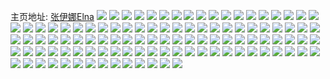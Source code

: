 主页地址: [张伊娜Elna](https://weibo.com/u/1988842713) 
![](https://wx4.sinaimg.cn/mw2000/768b54d9ly1h9gh16fy8pj23gg56o7wn.jpg) 
![](https://wx4.sinaimg.cn/mw2000/768b54d9ly1h9gh12zlg9j23gg56oe87.jpg) 
![](https://wx4.sinaimg.cn/mw2000/768b54d9ly1h9gh17idayj223735snpe.jpg) 
![](https://wx4.sinaimg.cn/mw2000/768b54d9ly1h9gh1ae89tj25073c4qvb.jpg) 
![](https://wx4.sinaimg.cn/mw2000/768b54d9ly1h9gh1eh1fej23gg56oqva.jpg) 
![](https://wx4.sinaimg.cn/mw2000/768b54d9ly1h9gh1hgfenj23gg56okjq.jpg) 
![](https://wx4.sinaimg.cn/mw2000/768b54d9ly1h8qjltrfebj21mc23hh8c.jpg) 
![](https://wx4.sinaimg.cn/mw2000/768b54d9ly1h8qjlvfrmnj232w2zfu0y.jpg) 
![](https://wx4.sinaimg.cn/mw2000/768b54d9ly1h8qjlt69knj21mc2371kx.jpg) 
![](https://wx4.sinaimg.cn/mw2000/768b54d9ly1h8qjkc2zowj2340285b2a.jpg) 
![](https://wx4.sinaimg.cn/mw2000/768b54d9ly1h8qjkcx1r1j225s1jqqp3.jpg) 
![](https://wx4.sinaimg.cn/mw2000/768b54d9ly1h8qjkh0q9mj234030ckjn.jpg) 
![](https://wx4.sinaimg.cn/mw2000/768b54d9ly1h8qjkjbpv5j227z24onpd.jpg) 
![](https://wx4.sinaimg.cn/mw2000/768b54d9ly1h8qjge77qkj20zk15c103.jpg) 
![](https://wx4.sinaimg.cn/mw2000/768b54d9ly1h8qjgevug4j20z615b1hg.jpg) 
![](https://wx4.sinaimg.cn/mw2000/768b54d9ly1h8qjgi56vyj2340281u0z.jpg) 
![](https://wx4.sinaimg.cn/mw2000/768b54d9ly1h8qjgktik6j234029jqv8.jpg) 
![](https://wx4.sinaimg.cn/mw2000/768b54d9ly1h8qjglth7zj21o025h4qp.jpg) 
![](https://wx4.sinaimg.cn/mw2000/768b54d9ly1h8qjgo345tj234027yu10.jpg) 
![](https://wx4.sinaimg.cn/mw2000/768b54d9ly1h8qjgq0c40j235s31de82.jpg) 
![](https://wx4.sinaimg.cn/mw2000/768b54d9ly1h8qjgrrb1cj233z27jb2d.jpg) 
![](https://wx4.sinaimg.cn/mw2000/768b54d9ly1h8qjgdraxgj22c030rqv5.jpg) 
![](https://wx4.sinaimg.cn/mw2000/002aAYQhly1gvnyx8ovzrj60u0140k3q02.jpg) 
![](https://wx4.sinaimg.cn/mw2000/002aAYQhly1gvnyxa3ap5j63402cxnpg02.jpg) 
![](https://wx4.sinaimg.cn/mw2000/002aAYQhly1gvnyx7udv9j614014018s02.jpg) 
![](https://wx4.sinaimg.cn/mw2000/002aAYQhly1gvnyxano12j61az0vbn8d02.jpg) 
![](https://wx4.sinaimg.cn/mw2000/002aAYQhly1gvnyxbncz6j62c021jhdu02.jpg) 
![](https://wx4.sinaimg.cn/mw2000/002aAYQhly1gvnyxcwfylj62c0340x6q02.jpg) 
![](https://wx4.sinaimg.cn/mw2000/002aAYQhly1gvnyxetv98j63402c04qr02.jpg) 
![](https://wx4.sinaimg.cn/mw2000/002aAYQhly1gvnyxf66dmj60u014oti802.jpg) 
![](https://wx4.sinaimg.cn/mw2000/002aAYQhly1gvnyxg2mgxj62c0340qv602.jpg) 
![](https://wx4.sinaimg.cn/mw2000/768b54d9ly1gs510jopaxj23403404r6.jpg) 
![](https://wx4.sinaimg.cn/mw2000/768b54d9ly1gs517u1ccsj22801o0e81.jpg) 
![](https://wx4.sinaimg.cn/mw2000/768b54d9ly1gs510obvgwj2340340e89.jpg) 
![](https://wx4.sinaimg.cn/mw2000/768b54d9ly1gs510pa8fij22tc252u0x.jpg) 
![](https://wx4.sinaimg.cn/mw2000/768b54d9ly1gs510toizej234033pu1e.jpg) 
![](https://wx4.sinaimg.cn/mw2000/768b54d9ly1gs510uxez5j22tc252x6p.jpg) 
![](https://wx4.sinaimg.cn/mw2000/768b54d9ly1gs510e3frjj23402c0qv6.jpg) 
![](https://wx4.sinaimg.cn/mw2000/768b54d9ly1gs510win5wj22i81vk1kz.jpg) 
![](https://wx4.sinaimg.cn/mw2000/768b54d9ly1gs510xsznwj21jk222hdt.jpg) 
![](https://wx4.sinaimg.cn/mw2000/768b54d9ly1gr34wobjndj23402c07wj.jpg) 
![](https://wx4.sinaimg.cn/mw2000/768b54d9ly1gr34wptezwj23402c0hdv.jpg) 
![](https://wx4.sinaimg.cn/mw2000/768b54d9ly1gr34wst24tj23402c04qq.jpg) 
![](https://wx4.sinaimg.cn/mw2000/768b54d9ly1gr34wmohxzj23402c0kjl.jpg) 
![](https://wx4.sinaimg.cn/mw2000/768b54d9ly1gq8r4e2164j22c035b7wj.jpg) 
![](https://wx4.sinaimg.cn/mw2000/768b54d9ly1gq8r4f55sij23402d91kz.jpg) 
![](https://wx4.sinaimg.cn/mw2000/768b54d9ly1gq8r4g8nqzj23402dtx6q.jpg) 
![](https://wx4.sinaimg.cn/mw2000/768b54d9ly1gq8r4hp4uzj23402c01l1.jpg) 
![](https://wx4.sinaimg.cn/mw2000/768b54d9ly1gq8r4iudcxj22801o0qv5.jpg) 
![](https://wx4.sinaimg.cn/mw2000/768b54d9ly1gq8r4k3wxjj23402dphdx.jpg) 
![](https://wx4.sinaimg.cn/mw2000/768b54d9ly1gq8r4kw7r2j20u01404fu.jpg) 
![](https://wx4.sinaimg.cn/mw2000/768b54d9ly1gq8r4cuzd5j23402c0qv6.jpg) 
![](https://wx4.sinaimg.cn/mw2000/768b54d9ly1gq8r4mydakj22dc35she3.jpg) 
![](https://wx4.sinaimg.cn/mw2000/768b54d9ly1gmc1wqswuhj23402c07wk.jpg) 
![](https://wx4.sinaimg.cn/mw2000/768b54d9ly1gmc1wpnkcaj23402c0npi.jpg) 
![](https://wx4.sinaimg.cn/mw2000/768b54d9ly1h8qk6b1lejj2340281qv6.jpg) 
![](https://wx4.sinaimg.cn/mw2000/768b54d9ly1gmc1wnc3k3j21uo2bbqv5.jpg) 
![](https://wx4.sinaimg.cn/mw2000/768b54d9ly1gjho6k33vyj22c034y4qr.jpg) 
![](https://wx4.sinaimg.cn/mw2000/768b54d9ly1gjho6q117yj22c0340x6s.jpg) 
![](https://wx4.sinaimg.cn/mw2000/768b54d9ly1gjho6kzipfj22c0352e82.jpg) 
![](https://wx4.sinaimg.cn/mw2000/768b54d9ly1gjho6nqwgjj21kw1z4hdy.jpg) 
![](https://wx4.sinaimg.cn/mw2000/768b54d9ly1gjho6toh8aj22c0340npe.jpg) 
![](https://wx4.sinaimg.cn/mw2000/768b54d9ly1gjho6iuzj9j22c0340u0x.jpg) 
![](https://wx4.sinaimg.cn/mw2000/768b54d9ly1ggxfxe0yl8j22c0340e82.jpg) 
![](https://wx4.sinaimg.cn/mw2000/768b54d9ly1ggxfxf94vzj23402c0npf.jpg) 
![](https://wx4.sinaimg.cn/mw2000/768b54d9ly1ggxfxi9ttvj22c0340b2b.jpg) 
![](https://wx4.sinaimg.cn/mw2000/768b54d9ly1ggxfxk6c3lj22c0340kjq.jpg) 
![](https://wx4.sinaimg.cn/mw2000/768b54d9ly1ggxfxmiwyfj23402c0b2d.jpg) 
![](https://wx4.sinaimg.cn/mw2000/768b54d9ly1gbw9bdpih5j22c02tg1ky.jpg) 
![](https://wx4.sinaimg.cn/mw2000/768b54d9ly1gbw9bgmntaj21kw1kw7wj.jpg) 
![](https://wx4.sinaimg.cn/mw2000/768b54d9ly1gbw9bn2tgjj23402c01l9.jpg) 
![](https://wx4.sinaimg.cn/mw2000/768b54d9ly1gbw9bxhg2uj23402c04ra.jpg) 
![](https://wx4.sinaimg.cn/mw2000/768b54d9ly1gbw9c343mxj229b2r9b2h.jpg) 
![](https://wx4.sinaimg.cn/mw2000/768b54d9ly1gbw9c5k1f5j22c03401kz.jpg) 
![](https://wx4.sinaimg.cn/mw2000/768b54d9ly1gbw9c91reuj21o0280qv5.jpg) 
![](https://wx4.sinaimg.cn/mw2000/768b54d9ly1g9v01g4qj7j21400u0wos.jpg) 
![](https://wx4.sinaimg.cn/mw2000/768b54d9ly1g9v01gjt16j21400u07e4.jpg) 
![](https://wx4.sinaimg.cn/mw2000/768b54d9ly1g9v01gv4y4j21400u0qd3.jpg) 
![](https://wx4.sinaimg.cn/mw2000/768b54d9ly1g9v01h7snwj20u013xn9v.jpg) 
![](https://wx4.sinaimg.cn/mw2000/768b54d9ly1g9v01hinr7j21400u0naa.jpg) 
![](https://wx4.sinaimg.cn/mw2000/768b54d9ly1g9v01hushfj20u013x4au.jpg) 
![](https://wx4.sinaimg.cn/mw2000/768b54d9ly1g9v01fmw9mj21400u0aml.jpg) 
![](https://wx4.sinaimg.cn/mw2000/768b54d9ly1g9v01i5e59j20u0140103.jpg) 
![](https://wx4.sinaimg.cn/mw2000/768b54d9ly1g9v01ilgwtj20u00u0105.jpg) 
![](https://wx4.sinaimg.cn/mw2000/768b54d9ly1g5j0rp0qhmj20u013xqh3.jpg) 
![](https://wx4.sinaimg.cn/mw2000/768b54d9ly1g2t2pjblv8j22c02c0qv5.jpg) 
![](https://wx4.sinaimg.cn/mw2000/768b54d9ly1g2t2pkm44mj22c02c0u0x.jpg) 
![](https://wx4.sinaimg.cn/mw2000/768b54d9ly1g2t2pmc6k8j22c0340b2a.jpg) 
![](https://wx4.sinaimg.cn/mw2000/768b54d9ly1g2t2pntrt6j21o027ue81.jpg) 
![](https://wx4.sinaimg.cn/mw2000/768b54d9ly1g2t2pov828j21o027uhdt.jpg) 
![](https://wx4.sinaimg.cn/mw2000/768b54d9ly1g2t2phz7n0j21o027ukjl.jpg) 
![](https://wx4.sinaimg.cn/mw2000/768b54d9ly1g129x8vzuej21o027vkjn.jpg) 
![](https://wx4.sinaimg.cn/mw2000/768b54d9ly1fzlbhwn367j21bf0zkx6p.jpg) 
![](https://wx4.sinaimg.cn/mw2000/768b54d9ly1fzlbhy7piqj21bf0zkqv5.jpg) 
![](https://wx4.sinaimg.cn/mw2000/768b54d9ly1fzlbhvdcb1j227v1o04qp.jpg) 
![](https://wx4.sinaimg.cn/mw2000/768b54d9ly1fzlbi2zvotj23402c0qv7.jpg) 
![](https://wx4.sinaimg.cn/mw2000/768b54d9ly1fzlbi5ywk4j23402c0npg.jpg) 
![](https://wx4.sinaimg.cn/mw2000/768b54d9ly1fzlbi8tzo9j23402c07wk.jpg) 
![](https://wx4.sinaimg.cn/mw2000/768b54d9ly1fzlbjo2khjj20rs1jknpe.jpg) 
![](https://wx4.sinaimg.cn/mw2000/768b54d9ly1fzlbjl7wawj23402c0kjo.jpg) 
![](https://wx4.sinaimg.cn/mw2000/768b54d9ly1fzlbjp235rj23402c01kx.jpg) 
![](https://wx4.sinaimg.cn/mw2000/768b54d9ly1fvahjm4kfwj22ds1sghdx.jpg) 
![](https://wx4.sinaimg.cn/mw2000/768b54d9ly1fvahjrhmixj22ds1sgkjp.jpg) 
![](https://wx4.sinaimg.cn/mw2000/768b54d9ly1fvahjxnlxhj22ds1sgu11.jpg) 
![](https://wx4.sinaimg.cn/mw2000/768b54d9ly1fvahjgwi70j22ds1sghdx.jpg) 
![](https://wx4.sinaimg.cn/mw2000/768b54d9ly1fvahk3xtplj22ds1sge85.jpg) 
![](https://wx4.sinaimg.cn/mw2000/768b54d9ly1fvahk9ggjjj22ds1sghdx.jpg) 
